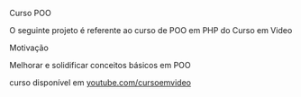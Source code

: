 Curso POO

O seguinte projeto é referente ao curso de POO em PHP do Curso em Video

Motivação

Melhorar e solidificar conceitos básicos em POO

curso disponível em [youtube.com/cursoemvideo]()
